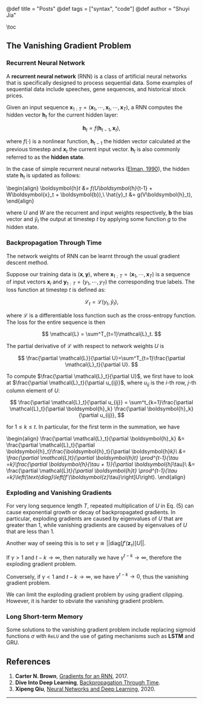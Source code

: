 @def title = "Posts"
@def tags = ["syntax", "code"]
@def author = "Shuyi Jia"

\toc

## The Vanishing Gradient Problem
### Recurrent Neural Network
A **recurrent neural network** (RNN) is a class of artificial neural networks that is specifically designed to process sequential data. Some examples of sequential data include speeches, gene sequences, and historical stock prices.

Given an input sequence $\boldsymbol{x}_{1:T}=(\boldsymbol{x}_1,\cdots,\boldsymbol{x}_t,\cdots, \boldsymbol{x}_T)$, a RNN computes the hidden vector $\boldsymbol{h}_t$ for the current hidden layer:

$$
\boldsymbol{h}_t = f(\boldsymbol{h}_{t-1},\boldsymbol{x}_t),
$$

where $f(\cdot)$ is a nonlinear function, $\boldsymbol{h}_{t-1}$ the hidden vector calculated at the previous timestep and $\boldsymbol{x}_t$
the current input vector. $\boldsymbol{h}_t$ is also commonly referred to as the **hidden state**.

In the case of simple recurrent neural networks ([Elman, 1990](https://onlinelibrary.wiley.com/doi/abs/10.1207/s15516709cog1402_1)),
the hidden state $\boldsymbol{h}_t$ is updated as follows:

\begin{align}
  \boldsymbol{h}_t &= f(U\boldsymbol{h}_{t-1} + W\boldsymbol{x}_t + \boldsymbol{b}),\\
  \hat{y}_t &= g(V\boldsymbol{h}_t),
\end{align}

where $U$ and $W$ are the recurrent and input weights respectively, $\boldsymbol{b}$ the bias vector and $\hat{y}_t$ the output at timestep $t$
by applying some function $g$ to the hidden state.

### Backpropagation Through Time
The network weights of RNN can be learnt through the usual gradient descent method.

Suppose our training data is $(\boldsymbol{x},\boldsymbol{y})$, where $\boldsymbol{x}_{1:T} = (\boldsymbol{x}_1,\cdots,\boldsymbol{x}_T)$
is a sequence of input vectors $\boldsymbol{x}_i$ and $\boldsymbol{y}_{1:T}=(y_1, \cdots,y_T)$ the corresponding true labels.
The loss function at timestep $t$ is defined as:

$$
\mathcal{L}_t = \mathcal{L}\left(y_t, \hat{y}_t\right),
$$

where $\mathcal{L}$ is a differentiable loss function such as the cross-entropy function.
The loss for the entire sequence is then

$$
\mathcal{L} = \sum^T_{t=1}\mathcal{L}_t.
$$

The partial derivative of $\mathcal{L}$ with respect to network weights $U$ is

$$
\frac{\partial \mathcal{L}}{\partial U}=\sum^T_{t=1}\frac{\partial \mathcal{L}_t}{\partial U}.
$$

To compute $\frac{\partial \mathcal{L}_t}{\partial U}$, we first have to look at $\frac{\partial \mathcal{L}_t}{\partial u_{ij}}$, where $u_{ij}$ 
is the $i$-th row, $j$-th column element of $U$:

$$
\frac{\partial \mathcal{L}_t}{\partial u_{ij}} = \sum^t_{k=1}\frac{\partial \mathcal{L}_t}{\partial \boldsymbol{h}_k} \frac{\partial \boldsymbol{h}_k}{\partial u_{ij}},
$$

for $1 \le k \le t$. In particular, for the first term in the summation, we have

\begin{align}
  \frac{\partial \mathcal{L}_t}{\partial \boldsymbol{h}_k} &= \frac{\partial \mathcal{L}_t}{\partial \boldsymbol{h}_t}\frac{\boldsymbol{h}_t}{\partial \boldsymbol{h}_k}\\
  &= \frac{\partial \mathcal{L}_t}{\partial \boldsymbol{h}_t} \prod^{t-1}_{\tau =k}\frac{\partial \boldsymbol{h}_{\tau + 1}}{\partial \boldsymbol{h}_\tau}\\
  &= \frac{\partial \mathcal{L}_t}{\partial \boldsymbol{h}_t} \prod^{t-1}_{\tau =k}\left(\text{diag}\left[f'(\boldsymbol{z}_\tau)\right]U\right).
\end{align}

### Exploding and Vanishing Gradients
For very long sequence length $T$, repeated multiplication of $U$ in Eq. $(5)$ can cause exponential growth or decay of backpropagated gradients.
In particular, exploding gradients are caused by eigenvalues of $U$ that are greater than $1$, while vanishing gradients are caused by eigenvalues
of $U$ that are less than $1$.

Another way of seeing this is to set $\gamma \cong ||\text{diag}\left[f'(\boldsymbol{z}_\tau)\right]U||$.

If $\gamma > 1$ and $t-k \rightarrow \infty$, then naturally we have $\gamma^{t-k}\rightarrow \infty$, therefore the exploding gradient problem.

Conversely, if $\gamma < 1$ and $t-k \rightarrow \infty$, we have $\gamma^{t-k}\rightarrow 0$, thus the vanishing gradient problem.

We can limit the exploding gradient problem by using gradient clipping. However, it is harder to obviate the vanishing gradient problem.

### Long Short-term Memory
Some solutions to the vanishing gradient problem include replacing sigmoid functions $\sigma$ with $\texttt{ReLU}$ and the use of gating mechanisms
such as **LSTM** and GRU. 

## References
1. **Carter N. Brown**, [Gradients for an RNN](https://github.com/go2carter/nn-learn/blob/master/grad-deriv-tex/rnn-grad-deriv.pdf), 2017.
2. **Dive Into Deep Learning**, [Backpropagation Through Time](https://d2l.ai/chapter_recurrent-neural-networks/bptt.html).
3. **Xipeng Qiu**, [Neural Networks and Deep Learning](https://nndl.github.io), 2020.

***